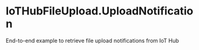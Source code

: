 # IoTHubFileUpload.UploadNotification
End-to-end example to retrieve file upload notifications from IoT Hub
